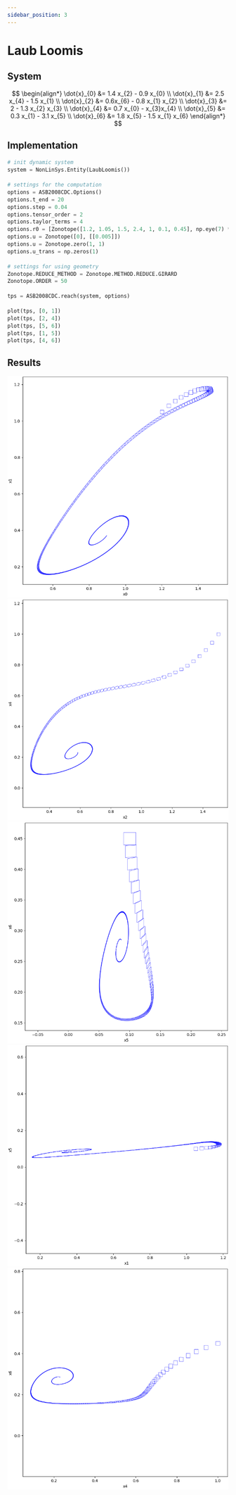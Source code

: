 ```yaml
---
sidebar_position: 3
---
```


# Laub Loomis

## System

$$
\begin{align*}
\dot{x}_{0} &= 1.4 x_{2} - 0.9 x_{0} \\
\dot{x}_{1} &= 2.5 x_{4} - 1.5 x_{1} \\
\dot{x}_{2} &= 0.6x_{6} - 0.8 x_{1} x_{2} \\
\dot{x}_{3} &= 2 - 1.3 x_{2} x_{3} \\
\dot{x}_{4} &= 0.7 x_{0} - x_{3}x_{4} \\
\dot{x}_{5} &= 0.3 x_{1} - 3.1 x_{5} \\
\dot{x}_{6} &= 1.8 x_{5} - 1.5 x_{1} x_{6}
\end{align*}
$$

## Implementation

```python
# init dynamic system
system = NonLinSys.Entity(LaubLoomis())

# settings for the computation
options = ASB2008CDC.Options()
options.t_end = 20
options.step = 0.04
options.tensor_order = 2
options.taylor_terms = 4
options.r0 = [Zonotope([1.2, 1.05, 1.5, 2.4, 1, 0.1, 0.45], np.eye(7) * 0.01)]
options.u = Zonotope([0], [[0.005]])
options.u = Zonotope.zero(1, 1)
options.u_trans = np.zeros(1)

# settings for using geometry
Zonotope.REDUCE_METHOD = Zonotope.METHOD.REDUCE.GIRARD
Zonotope.ORDER = 50

tps = ASB2008CDC.reach(system, options)

plot(tps, [0, 1])
plot(tps, [2, 4])
plot(tps, [5, 6])
plot(tps, [1, 5])
plot(tps, [4, 6])
```

## Results

![](imgs/laub_loomis_00.png)
![](imgs/laub_loomis_01.png)
![](imgs/laub_loomis_02.png)
![](imgs/laub_loomis_03.png)
![](imgs/laub_loomis_04.png)